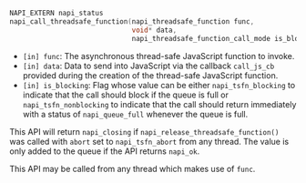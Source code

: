 
<!-- YAML
added: v10.6.0
napiVersion: 4
-->
```C
NAPI_EXTERN napi_status
napi_call_threadsafe_function(napi_threadsafe_function func,
                              void* data,
                              napi_threadsafe_function_call_mode is_blocking);
```

- `[in] func`: The asynchronous thread-safe JavaScript function to invoke.
- `[in] data`: Data to send into JavaScript via the callback `call_js_cb`
provided during the creation of the thread-safe JavaScript function.
- `[in] is_blocking`: Flag whose value can be either `napi_tsfn_blocking` to
indicate that the call should block if the queue is full or
`napi_tsfn_nonblocking` to indicate that the call should return immediately with
a status of `napi_queue_full` whenever the queue is full.

This API will return `napi_closing` if `napi_release_threadsafe_function()` was
called with `abort` set to `napi_tsfn_abort` from any thread. The value is only
added to the queue if the API returns `napi_ok`.

This API may be called from any thread which makes use of `func`.


